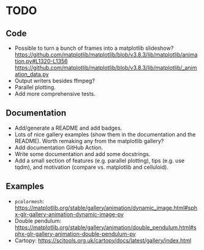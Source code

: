 # TODO

## Code

* Possible to turn a bunch of frames into a matplotlib slideshow?
  https://github.com/matplotlib/matplotlib/blob/v3.8.3/lib/matplotlib/animation.py#L1320-L1356
  https://github.com/matplotlib/matplotlib/blob/v3.8.3/lib/matplotlib/_animation_data.py
* Output writers besides ffmpeg?
* Parallel plotting.
* Add more comprehensive tests.

## Documentation

* Add/generate a README and add badges.
* Lots of nice gallery examples (show them in the documentation and the README). Worth remaking any from the matplotlib gallery?
* Add documentation GitHub Action.
* Write some documentation and add some docstrings.
* Add a small section of features (e.g. parallel plotting), tips (e.g. use tqdm), and motivation (compare vs. matplotlib and celluloid).

## Examples

* `pcolormesh`: https://matplotlib.org/stable/gallery/animation/dynamic_image.html#sphx-glr-gallery-animation-dynamic-image-py
* Double pendulum: https://matplotlib.org/stable/gallery/animation/double_pendulum.html#sphx-glr-gallery-animation-double-pendulum-py
* Cartopy: https://scitools.org.uk/cartopy/docs/latest/gallery/index.html